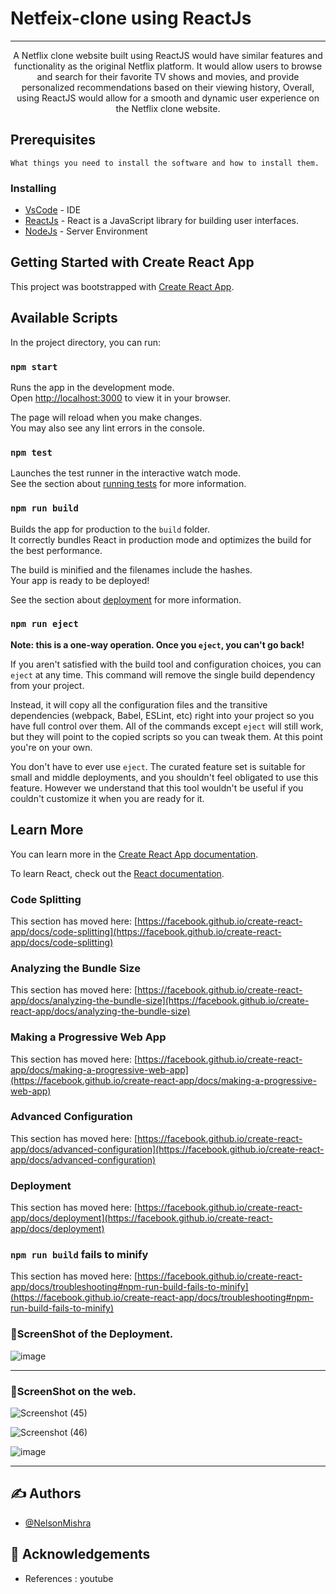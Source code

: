 # Netfeix-clone using ReactJs

---
<p align="center"> A Netflix clone website built using ReactJS would have similar features and functionality as the original Netflix platform. It would allow users to browse and search for their favorite TV shows and movies, and provide personalized recommendations based on their viewing history, Overall, using ReactJS would allow for a smooth and dynamic user experience on the Netflix clone website.
    <br> 
</p>


## Prerequisites
```
What things you need to install the software and how to install them.
```
### Installing

- [VsCode](https://code.visualstudio.com/) - IDE
- [ReactJs](https://legacy.reactjs.org/) - React is a JavaScript library for building user interfaces.
- [NodeJs](https://nodejs.org/en/) - Server Environment

## Getting Started with Create React App

This project was bootstrapped with [Create React App](https://github.com/facebook/create-react-app).

## Available Scripts

In the project directory, you can run:

### `npm start`

Runs the app in the development mode.\
Open [http://localhost:3000](http://localhost:3000) to view it in your browser.

The page will reload when you make changes.\
You may also see any lint errors in the console.

### `npm test`

Launches the test runner in the interactive watch mode.\
See the section about [running tests](https://facebook.github.io/create-react-app/docs/running-tests) for more information.

### `npm run build`

Builds the app for production to the `build` folder.\
It correctly bundles React in production mode and optimizes the build for the best performance.

The build is minified and the filenames include the hashes.\
Your app is ready to be deployed!

See the section about [deployment](https://facebook.github.io/create-react-app/docs/deployment) for more information.

### `npm run eject`

**Note: this is a one-way operation. Once you `eject`, you can't go back!**

If you aren't satisfied with the build tool and configuration choices, you can `eject` at any time. This command will remove the single build dependency from your project.

Instead, it will copy all the configuration files and the transitive dependencies (webpack, Babel, ESLint, etc) right into your project so you have full control over them. All of the commands except `eject` will still work, but they will point to the copied scripts so you can tweak them. At this point you're on your own.

You don't have to ever use `eject`. The curated feature set is suitable for small and middle deployments, and you shouldn't feel obligated to use this feature. However we understand that this tool wouldn't be useful if you couldn't customize it when you are ready for it.

## Learn More

You can learn more in the [Create React App documentation](https://facebook.github.io/create-react-app/docs/getting-started).

To learn React, check out the [React documentation](https://reactjs.org/).

### Code Splitting

This section has moved here: [https://facebook.github.io/create-react-app/docs/code-splitting](https://facebook.github.io/create-react-app/docs/code-splitting)

### Analyzing the Bundle Size

This section has moved here: [https://facebook.github.io/create-react-app/docs/analyzing-the-bundle-size](https://facebook.github.io/create-react-app/docs/analyzing-the-bundle-size)

### Making a Progressive Web App

This section has moved here: [https://facebook.github.io/create-react-app/docs/making-a-progressive-web-app](https://facebook.github.io/create-react-app/docs/making-a-progressive-web-app)

### Advanced Configuration

This section has moved here: [https://facebook.github.io/create-react-app/docs/advanced-configuration](https://facebook.github.io/create-react-app/docs/advanced-configuration)

### Deployment

This section has moved here: [https://facebook.github.io/create-react-app/docs/deployment](https://facebook.github.io/create-react-app/docs/deployment)

### `npm run build` fails to minify

This section has moved here: [https://facebook.github.io/create-react-app/docs/troubleshooting#npm-run-build-fails-to-minify](https://facebook.github.io/create-react-app/docs/troubleshooting#npm-run-build-fails-to-minify)


### 📸ScreenShot of the Deployment.

![image](https://user-images.githubusercontent.com/58170697/235138917-e01ad7f1-9216-4f46-a085-16ec30e6c7bb.png)

---

### 📸ScreenShot on the web.

![Screenshot (45)](https://user-images.githubusercontent.com/58170697/235136886-707f89b9-318f-42a3-8807-469c3852e77d.png)

![Screenshot (46)](https://user-images.githubusercontent.com/58170697/235137004-cf8757e5-cf38-4045-ab2b-8a8dbe5a8793.png)

![image](https://user-images.githubusercontent.com/58170697/235136401-76927fcb-7dba-4acd-bf0f-7188e3d24359.png)

---

## ✍️ Authors
- [@NelsonMishra](https://github.com/NelsonMishra)


## 🎉 Acknowledgements
- References : youtube
